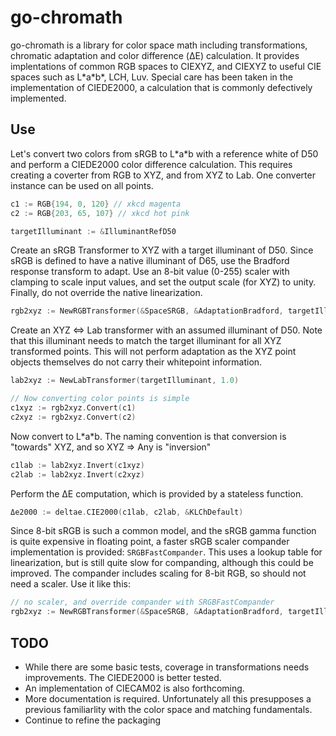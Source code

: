 # go-chromath

go-chromath is a library for color space math including transformations, chromatic adaptation and color difference (ΔE) calculation. It provides implentations of common RGB spaces to CIEXYZ, and CIEXYZ to useful CIE spaces such as L\*a\*b\*, LCH, Luv. Special care has been taken in the implementation of CIEDE2000, a calculation that is commonly defectively implemented.

## Use

Let's convert two colors from sRGB to L\*a\*b with a reference white of D50 and perform a CIEDE2000 color difference calculation. This requires creating a coverter from RGB to XYZ, and from XYZ to Lab. One converter instance can be used on all points.
```go
c1 := RGB{194, 0, 120} // xkcd magenta
c2 := RGB{203, 65, 107} // xkcd hot pink

targetIlluminant := &IlluminantRefD50
```

Create an sRGB Transformer to XYZ with a target illuminant of D50. Since sRGB is defined to have a native illuminant of D65, use the Bradford response transform to adapt.  Use an 8-bit value (0-255) scaler with clamping to scale input values, and set the output scale (for XYZ) to unity. Finally, do not override the native linearization.
```go
rgb2xyz := NewRGBTransformer(&SpaceSRGB, &AdaptationBradford, targetIlluminant, &Scaler8bClamping, 1.0, nil)
```

Create an XYZ ⇔ Lab transformer with an assumed illuminant of D50. Note that this illuminant needs to match the target illuminant for all XYZ transformed points. This will not perform adaptation as the XYZ point objects themselves do not carry their whitepoint information.
```go
lab2xyz := NewLabTransformer(targetIlluminant, 1.0)

// Now converting color points is simple
c1xyz := rgb2xyz.Convert(c1)
c2xyz := rgb2xyz.Convert(c2)
```

Now convert to L\*a\*b. The naming convention is that conversion is "towards" XYZ, and so XYZ ⇒ Any is "inversion"
```go
c1lab := lab2xyz.Invert(c1xyz)
c2lab := lab2xyz.Invert(c2xyz)
```

Perform the ΔE computation, which is provided by a stateless function.
```go
Δe2000 := deltae.CIE2000(c1lab, c2lab, &KLChDefault)
```

Since 8-bit sRGB is such a common model, and the sRGB gamma function is quite expensive in floating point, a faster sRGB scaler compander implementation is provided: `SRGBFastCompander`.
This uses a lookup table for linearization, but is still quite slow for companding, although this could be improved. The compander includes scaling for 8-bit RGB, so should not need a scaler. Use it like this:
```go
// no scaler, and override compander with SRGBFastCompander
rgb2xyz := NewRGBTransformer(&SpaceSRGB, &AdaptationBradford, targetIlluminant, nil, 1.0, SRGBFastCompander.Init(&SpaceSRGB))
```

## TODO
* While there are some basic tests, coverage in transformations needs improvements. The CIEDE2000 is better tested.
* An implementation of CIECAM02 is also forthcoming.
* More documentation is required. Unfortunately all this presupposes a previous familiarlity with the color space and matching fundamentals.
* Continue to refine the packaging
